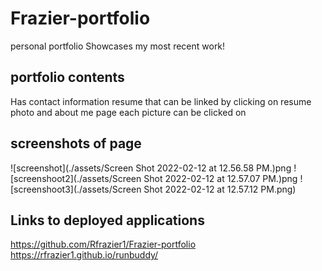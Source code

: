 # Frazier-portfolio
personal portfolio 
Showcases my most recent work!

## portfolio contents 
Has contact information
resume that can be linked by clicking on resume
photo and about me page
each picture can be clicked on

## screenshots of page
![screenshot](./assets/Screen Shot 2022-02-12 at 12.56.58 PM.)png
![screenshoot2](./assets/Screen Shot 2022-02-12 at 12.57.07 PM.)png
![screenshoot3](./assets/Screen Shot 2022-02-12 at 12.57.12 PM.png)

## Links to deployed applications
https://github.com/Rfrazier1/Frazier-portfolio
https://rfrazier1.github.io/runbuddy/